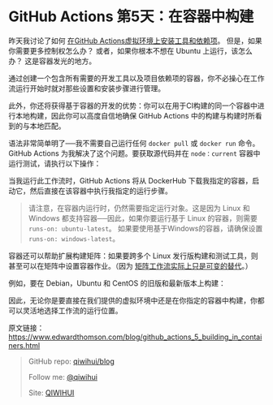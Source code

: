 # GitHub Actions 第5天：在容器中构建

昨天我讨论了如何 [在GitHub Actions虚拟环境上安装工具和依赖项](https://qiwihui.com/qiwihui-blog-87/)。 但是，如果你需要更多控制权怎么办？ 或者，如果你根本不想在 Ubuntu 上运行，该怎么办？ 这是容器发光的地方。

通过创建一个包含所有需要的开发工具以及项目依赖项的容器，你不必操心在工作流运行开始时就对那些设置和安装步骤进行管理。

此外，你还将获得基于容器的开发的优势：你可以在用于CI构建的同一个容器中进行本地构建，因此你可以高度自信地确保 GitHub Actions 中的构建与构建时所看到的与本地匹配。

语法非常简单明了──我不需要自己运行任何 `docker pull` 或 `docker run` 命令。 GitHub Actions 为我解决了这个问题。要获取源代码并在 `node：current` 容器中运行测试，请执行以下操作：

<!--more-->

<script src="https://gist.github.com/ethomson/d56f1804295ee1a4779a0d013ec4572b.js"></script>

当我运行此工作流时，GitHub Actions 将从 DockerHub 下载我指定的容器，启动它，然后直接在该容器中执行我指定的运行步骤。

> 请注意，在容器内运行时，仍然需要指定运行对象。这是因为 Linux 和 Windows 都支持容器──因此，如果你要运行基于 Linux 的容器，则需要 `runs-on: ubuntu-latest`。 如果要使用基于Windows的容器，请确保设置 `runs-on: windows-latest`。

容器还可以帮助扩展构建矩阵：如果要跨多个 Linux 发行版构建和测试工具，则甚至可以在矩阵中设置容器作业。（因为 [矩阵工作流实际上只是可变的替代](https://www.edwardthomson.com/blog/github_actions_2_matrixes.html)。）

例如，要在 Debian，Ubuntu 和 CentOS 的旧版和最新版本上构建：

<script src="https://gist.github.com/ethomson/46a2db40d5c1d320fcc79886320f375e.js"></script>

因此，无论你是要直接在我们提供的虚拟环境中还是在你指定的容器中构建，你都可以灵活地选择工作流的运行位置。

原文链接：https://www.edwardthomson.com/blog/github_actions_5_building_in_containers.html


> GitHub repo: [qiwihui/blog](https://github.com/qiwihui/blog)
>
> Follow me: [@qiwihui](https://github.com/qiwihui)
>
> Site: [QIWIHUI](https://qiwihui.com)

